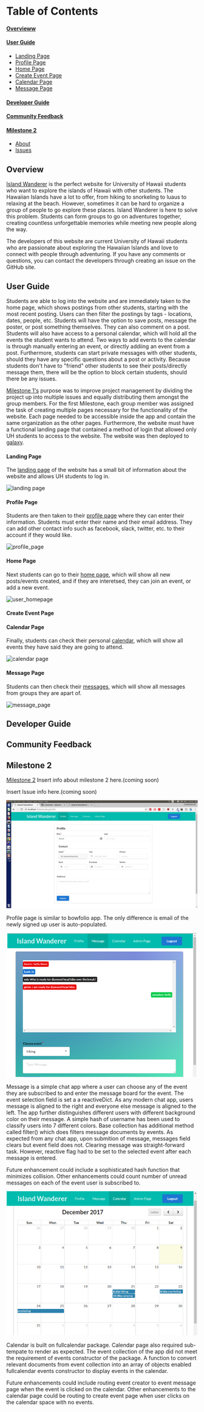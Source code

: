 <h1>Table of Contents</h1>
<h4><a href="#overview">Overvieww</a></h4>
<h4><a href="#userguide">User Guide</a></h4>

<ul>
 <li><a href="#landing">Landing Page</a></li>
 <li><a href="#profile">Profile Page</a></li>
 <li><a href="#home">Home Page</a></li>
  <li><a href="#createEvent">Create Event Page</a></li>
 <li><a href="#calendar">Calendar Page</a></li>
 <li><a href="#message">Message Page</a></li>
</ul>

<h4><a href="#developerguide">Developer Guide</a></h4>

<h4><a href="#feedback">Community Feedback</a></h4>


<h4><a href="#milestone2">Milestone 2</a></h4>
<ul>
 <li><a href="#milestone2Info">About</a></li>
 <li><a href="#milestone2Issues">Issues</a></li>
</ul>

<h2 id="overview">Overview</h2>
<p><a href="https://github.com/islandwanderer/islandwanderer">Island Wanderer</a> is the perfect website for University of Hawaii students who want to explore the islands of Hawaii with other students. The Hawaiian Islands have a lot to offer, from hiking to snorkeling to luaus to relaxing at the beach. However, sometimes it can be hard to organize a group of people to go explore these places. Island Wanderer is here to solve this problem. Students can form groups to go on adventures together, creating countless unforgettable memories while meeting new people along the way.</p>
 
<p>The developers of this website are current University of Hawaii students who are passionate about exploring the Hawaiian Islands and love to connect with people through adventuring. If you have any comments or questions, you can contact the developers through creating an issue on the GitHub site.</p>

<h2 id="userguide">User Guide</h2>

<p>Students are able to log into the website and are immediately taken to the home page, which shows postings from other students, starting with the most recent posting. Users can then filter the postings by tags - locations, dates, people, etc. Students will have the option to save posts, message the poster, or post something themselves. They can also comment on a post. Students will also have access to a personal calendar, which will hold all the events the student wants to attend. Two ways to add events to the calendar is through manually entering an event, or directly addiing an event from a post. Furthermore, students can start private messages with other students, should they have any specific questions about a post or activity. Because students don't have to "friend" other students to see their posts/directly message them, there will be the option to block certain students, should there be any issues. </p>


<p id="milestone1Info"><a href="https://github.com/islandwanderer/islandwanderer/projects/1">Milestone 1's</a> purpose was to improve project management by dividing the project up into multiple issues and equally distributing them amongst the group members. For the first Milestone, each group member was assigned the task of creating multiple pages necessary for the functionality of the website. Each page needed to be accessible inside the app and contain the same organization as the other pages. Furthermore, the website must have a functional landing page that contained a method of login that allowed only UH students to access to the website. The website was then deployed to <a href="https://galaxy.meteor.com/app/islandwanderer.meteorapp.com">galaxy</a>.</p>


<h4 id="landing">Landing Page</h4>
The <a href="http://islandwanderer.meteorapp.com/">landing page</a> of the website has a small bit of information about the website and allows UH students to log in.<br>

![landing page](https://user-images.githubusercontent.com/31399883/33113157-fedcc01a-cefa-11e7-992c-01a8a5570fc8.png)<br>


<h4 id="profile">Profile Page</h4>
Students are then taken to their <a href="http://islandwanderer.meteorapp.com/nmeinzen/profile">profile page</a> where they can enter their information. Students must enter their name and their email address. They can add other contact info such as facebook, slack, twitter, etc. to their account if they would like.

![profile_page](https://user-images.githubusercontent.com/31559898/33109277-c4de18c0-cee4-11e7-82ff-fe994366f4b2.png)<br>



<h4 id="home">Home Page</h4>
Next students can go to their <a href="http://islandwanderer.meteorapp.com/nmeinzen/home">home page</a>, which will show all new posts/events created, and if they are interetsed, they can join an event, or add a new event. 

![user_homepage](https://user-images.githubusercontent.com/31559898/33109275-c485dd9a-cee4-11e7-84f5-e752a1cb7797.png)


<h4 id="createEvent">Create Event Page</h4>


<h4 id="calendar">Calendar Page</h4>
Finally, students can check their personal <a href="http://islandwanderer.meteorapp.com/nmeinzen/calendar">calendar</a>, which will show all events they have said they are going to attend.

![calendar page](https://user-images.githubusercontent.com/31399883/33113156-fec4f84a-cefa-11e7-8e05-fd0549ca1c19.png)<br>

<h4 id="message">Message Page</h4>
Students can then check their <a href="http://islandwanderer.meteorapp.com/nmeinzen/message">messages</a>, which will show all messages from groups they are apart of.

![message_page](https://user-images.githubusercontent.com/31559898/33109276-c4b83ce0-cee4-11e7-8756-d4fef46c63eb.png)<br>


<h2 id="developerguide">Developer Guide</h2>

<h2 id="feedback">Community Feedback</h2>



<h2 id="milestone2">Milestone 2</h2>
 
<p id="milestone2Info"><a href="https://github.com/islandwanderer/islandwanderer/projects/2">Milestone 2</a> Insert info about milestone 2 here.(coming soon)</p>

<p id="milestone2Issues">Insert Issue info here.(coming soon)</p>

![profile_page](/images/profile.png)<br>

Profile page is similar to bowfolio app. The only difference is email of the newly signed up user is auto-populated. 

![message_page](./images/message.png)<br>

Message is a simple chat app where a user can choose any of the event they are subscribed to and enter the message board for the event. The event selection field is set a a reactiveDict. As any modern chat app, users message is aligned to the right and everyone else message is aligned to the left. The app further distinguishes different users with different background color on their message. A simple hash of username has been used to classify users into 7 different colors. Base collection has additional method called filter() which does filters message documents by events. As expected from any chat app, upon submition of message, messages field clears but event field does not. Clearing message was straight-forward task. However, reactive flag had to be set to the selected event after each message is entered.

Future enhancement could include a sophisticated hash function that minimizes collision. Other enhancements could count number of unread messages on each of the event user is subscribed to.

![calendar page](./images/calendar.png)<br>

Calendar is built on fullcalendar package. Calendar page also required sub-tempate to render as expected. The event collection of the app did not meet the requirement of events constructor of the package. A function to convert relevant documents from event collection into an array of objects enabled fullcalendar events constructor to display events in the calendar. 

Future enhancements could include routing event creator to event message page when the event is clicked on the calendar. Other enhancements to the calendar page could be routing to create event page when user clicks on the calendar space with no events.




